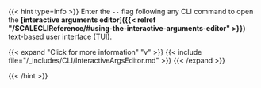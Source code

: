 &NewLine;

{{< hint type=info >}}
Enter the `--` flag following any CLI command to open the **[interactive arguments editor]({{< relref "/SCALECLIReference/#using-the-interactive-arguments-editor" >}})** text-based user interface (TUI).

{{< expand "Click for more information" "v" >}}
{{< include file="/_includes/CLI/InteractiveArgsEditor.md" >}}
{{< /expand >}}

{{< /hint >}}
